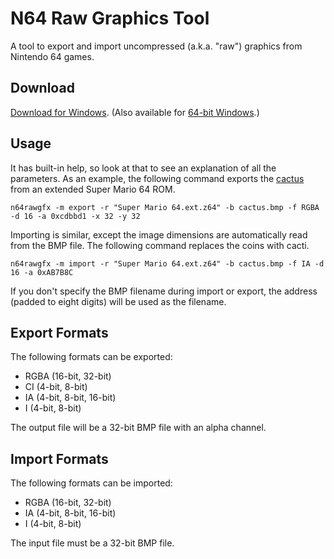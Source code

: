 N64 Raw Graphics Tool
=====================

A tool to export and import uncompressed (a.k.a. "raw") graphics from Nintendo 64 games.

Download
--------

[Download for Windows][1]. (Also available for [64-bit Windows][2].)

Usage
-----

It has built-in help, so look at that to see an explanation of all the parameters. As an example, the following command exports the [cactus][3] from an extended Super Mario 64 ROM.

    n64rawgfx -m export -r "Super Mario 64.ext.z64" -b cactus.bmp -f RGBA -d 16 -a 0xcdbbd1 -x 32 -y 32

Importing is similar, except the image dimensions are automatically read from the BMP file. The following command replaces the coins with cacti.

    n64rawgfx -m import -r "Super Mario 64.ext.z64" -b cactus.bmp -f IA -d 16 -a 0xAB7B8C

If you don't specify the BMP filename during import or export, the address (padded to eight digits) will be used as the filename.

Export Formats
--------------

The following formats can be exported:

* RGBA (16-bit, 32-bit)
* CI (4-bit, 8-bit)
* IA (4-bit, 8-bit, 16-bit)
* I (4-bit, 8-bit)

The output file will be a 32-bit BMP file with an alpha channel.

Import Formats
--------------

The following formats can be imported:

* RGBA (16-bit, 32-bit)
* IA (4-bit, 8-bit, 16-bit)
* I (4-bit, 8-bit)

The input file must be a 32-bit BMP file.

[1]: http://derpa.no-ip.org/b/n64rawgfx.zip "Windows"
[2]: http://derpa.no-ip.org/b/n64rawgfx64.zip "Windows 64-bit"
[3]: http://tcrf.net/File:Cactus.png "Cactus!"
